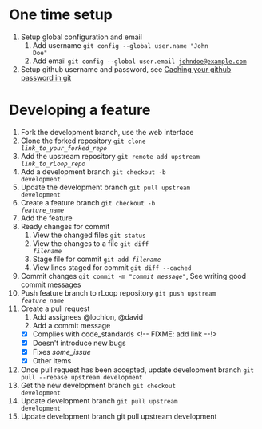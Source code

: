 # One time setup #
1. Setup global configuration and email
    1. Add username <code>git config --global user.name "John Doe"</code>
    1. Add email <code>git config --global user.email johndoe@example.com</code>
2. Setup github username and password, see [ Caching your github password in git ]( https://help.github.com/articles/caching-your-github-password-in-git/ )


# Developing a feature #
1. Fork the development branch, use the web interface
2. Clone the forked repository <code>git clone *link_to_your_forked_repo*</code>
3. Add the upstream repository <code>git remote add upstream *link_to_rLoop_repo*</code>
4. Add a development branch <code>git checkout -b development</code>
5. Update the development branch <code>git pull upstream development</code>
6. Create a feature branch <code>git checkout -b *feature_name*</code>
7. Add the feature
8. Ready changes for commit
    1. View the changed files <code>git status</code>
    2. View the changes to a file <code>git diff *filename*</code>
    3. Stage file for commit <code>git add *filename*</code>
    4. View lines staged for commit <code>git diff --cached</code>
9. Commit changes <code>git commit -m "*commit message*"</code>, See writing good commit messages
10. Push feature branch to rLoop repository <code>git push upstream *feature_name*</code>
11. Create a pull request
    1. Add assignees @lochlon, @david
    2. Add a commit message
    - [x] Complies with code_standards <!-- FIXME: add link --!>
    - [x] Doesn't introduce new bugs
    - [x] Fixes *some_issue*
    - [x] Other items
12. Once pull request has been accepted, update development branch <code>git pull --rebase upstream development</code>
13. Get the new development branch <code>git checkout development</code>
14. Update development branch <code>git pull upstream development</code>
15. Update development branch <ocde>git pull upstream development</code>
